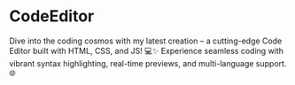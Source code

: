 # CodeEditor
Dive into the coding cosmos with my latest creation – a cutting-edge Code Editor built with HTML, CSS, and JS! 💻✨ Experience seamless coding with vibrant syntax highlighting, real-time previews, and multi-language support. 🌐
